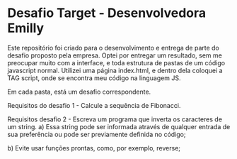 # Desafio Target - Desenvolvedora Emilly

Este repositório foi criado para o desenvolvimento e entrega de parte do desafio proposto pela empresa. Optei por entregar um resultado, sem me preocupar muito com a interface, e toda estrutura de pastas de um código javascript normal. Utilizei uma página index.html, e dentro dela coloquei a TAG script, onde se encontra meu código na linguagem JS.

Em cada pasta, está um desafio correspondente. 

Requisitos do desafio 1 - Calcule a sequência de Fibonacci.

Requisitos desafio 2 - Escreva um programa que inverta os caracteres de um string.
a) Essa string pode ser informada através de qualquer entrada de sua preferência ou pode ser previamente definida no código;

b) Evite usar funções prontas, como, por exemplo, reverse;
